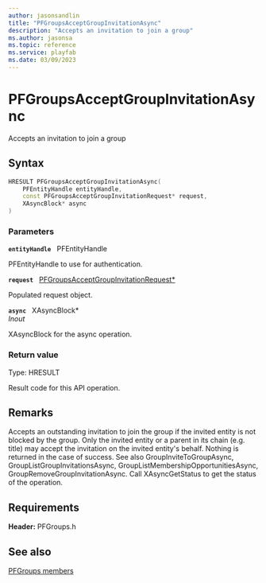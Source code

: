 ```yaml
---
author: jasonsandlin
title: "PFGroupsAcceptGroupInvitationAsync"
description: "Accepts an invitation to join a group"
ms.author: jasonsa
ms.topic: reference
ms.service: playfab
ms.date: 03/09/2023
---
```


# PFGroupsAcceptGroupInvitationAsync  

Accepts an invitation to join a group  

## Syntax  
  
```cpp
HRESULT PFGroupsAcceptGroupInvitationAsync(  
    PFEntityHandle entityHandle,  
    const PFGroupsAcceptGroupInvitationRequest* request,  
    XAsyncBlock* async  
)  
```  
  
### Parameters  
  
**`entityHandle`** &nbsp; PFEntityHandle  
  
PFEntityHandle to use for authentication.  
  
**`request`** &nbsp; [PFGroupsAcceptGroupInvitationRequest*](../../pfgroupstypes/structs/pfgroupsacceptgroupinvitationrequest.md)  
  
Populated request object.  
  
**`async`** &nbsp; XAsyncBlock*  
*_Inout_*  
  
XAsyncBlock for the async operation.  
  
  
### Return value
Type: HRESULT
  
Result code for this API operation.
  
## Remarks  
  
Accepts an outstanding invitation to join the group if the invited entity is not blocked by the group. Only the invited entity or a parent in its chain (e.g. title) may accept the invitation on the invited entity's behalf. Nothing is returned in the case of success. See also GroupInviteToGroupAsync, GroupListGroupInvitationsAsync, GroupListMembershipOpportunitiesAsync, GroupRemoveGroupInvitationAsync. Call XAsyncGetStatus to get the status of the operation.
  
## Requirements  
  
**Header:** PFGroups.h
  
## See also  
[PFGroups members](../pfgroups_members.md)  

  
  
